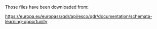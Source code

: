 Those files have been downloaded from:

<https://europa.eu/europass/qdr/api/esco/qdr/documentation/schemata-learning-opportunity>
